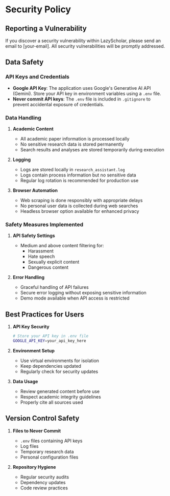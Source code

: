 # Security Policy

## Reporting a Vulnerability

If you discover a security vulnerability within LazyScholar, please send an email to [your-email]. All security vulnerabilities will be promptly addressed.

## Data Safety

### API Keys and Credentials
- **Google API Key**: The application uses Google's Generative AI API (Gemini). Store your API key in environment variables using a `.env` file.
- **Never commit API keys**: The `.env` file is included in `.gitignore` to prevent accidental exposure of credentials.

### Data Handling
1. **Academic Content**
   - All academic paper information is processed locally
   - No sensitive research data is stored permanently
   - Search results and analyses are stored temporarily during execution

2. **Logging**
   - Logs are stored locally in `research_assistant.log`
   - Logs contain process information but no sensitive data
   - Regular log rotation is recommended for production use

3. **Browser Automation**
   - Web scraping is done responsibly with appropriate delays
   - No personal user data is collected during web searches
   - Headless browser option available for enhanced privacy

### Safety Measures Implemented

1. **API Safety Settings**
   - Medium and above content filtering for:
     - Harassment
     - Hate speech
     - Sexually explicit content
     - Dangerous content

2. **Error Handling**
   - Graceful handling of API failures
   - Secure error logging without exposing sensitive information
   - Demo mode available when API access is restricted

## Best Practices for Users

1. **API Key Security**
   ```bash
   # Store your API key in .env file
   GOOGLE_API_KEY=your_api_key_here
   ```

2. **Environment Setup**
   - Use virtual environments for isolation
   - Keep dependencies updated
   - Regularly check for security updates

3. **Data Usage**
   - Review generated content before use
   - Respect academic integrity guidelines
   - Properly cite all sources used

## Version Control Safety

1. **Files to Never Commit**
   - `.env` files containing API keys
   - Log files
   - Temporary research data
   - Personal configuration files

2. **Repository Hygiene**
   - Regular security audits
   - Dependency updates
   - Code review practices
